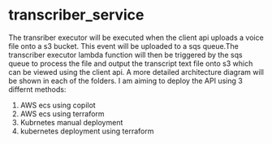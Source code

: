 # transcriber_service

The transriber executor will be executed when the client api uploads a voice file onto a s3 bucket. This event will be uploaded to a sqs queue.The transcriber executor lambda function will then be triggered by the sqs queue to process the file and output the transcript text file onto s3 which can be viewed using the client api. A more detailed architecture diagram will be shown in each of the folders. I am aiming to deploy the API using 3 differnt methods: 
1) AWS ecs using copilot
2) AWS  ecs using terraform
3) Kubrnetes manual deployment
4) kubernetes deployment using terraform
